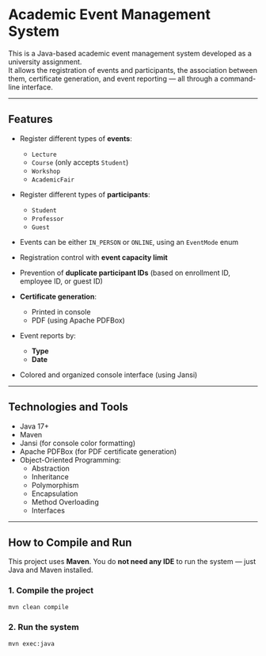 # Academic Event Management System

This is a Java-based academic event management system developed as a university assignment.  
It allows the registration of events and participants, the association between them, certificate generation, and event reporting — all through a command-line interface.

---

## Features

- Register different types of **events**:
  - `Lecture`
  - `Course` (only accepts `Student`)
  - `Workshop`
  - `AcademicFair`

- Register different types of **participants**:
  - `Student`
  - `Professor`
  - `Guest`

- Events can be either `IN_PERSON` or `ONLINE`, using an `EventMode` enum
- Registration control with **event capacity limit**
- Prevention of **duplicate participant IDs** (based on enrollment ID, employee ID, or guest ID)
- **Certificate generation**:
  - Printed in console
  - PDF (using Apache PDFBox)
- Event reports by:
  - **Type**
  - **Date**
- Colored and organized console interface (using Jansi)

---

## Technologies and Tools

- Java 17+
- Maven
- Jansi (for console color formatting)
- Apache PDFBox (for PDF certificate generation)
- Object-Oriented Programming:
  - Abstraction
  - Inheritance
  - Polymorphism
  - Encapsulation
  - Method Overloading
  - Interfaces

---

## How to Compile and Run

This project uses **Maven**. You do **not need any IDE** to run the system — just Java and Maven installed.

### 1. Compile the project

```bash
mvn clean compile
```
### 2. Run the system

```bash
mvn exec:java


